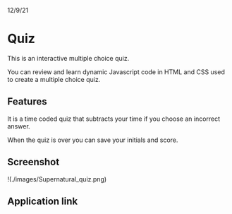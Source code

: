 12/9/21

# Quiz

This is an interactive multiple choice quiz.  

You can review and learn dynamic Javascript code in HTML and CSS used to create a multiple choice quiz. 

## Features

It is a time coded quiz that subtracts your time if you choose an incorrect answer.

When the quiz is over you can save your initials and score.  

## Screenshot
!(./images/Supernatural_quiz.png)

## Application link




